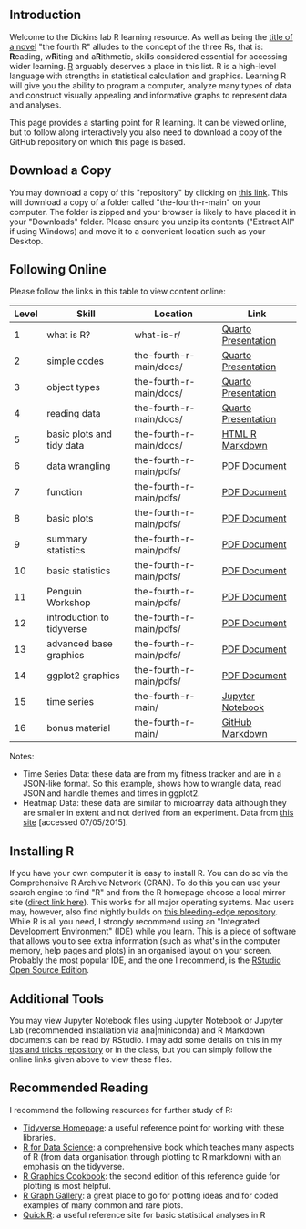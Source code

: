 ## Introduction
Welcome to the Dickins lab R learning resource. As well as being the [title of a novel](https://en.wikipedia.org/wiki/The_Fourth_%22R%22) "the fourth R" alludes to the concept of the three Rs, that is: **R**eading, w**R**iting and a**R**ithmetic, skills considered essential for accessing wider learning. [R](https://www.r-project.org) arguably deserves a place in this list. R is a high-level language with strengths in statistical calculation and graphics. Learning R will give you the ability to program a computer, analyze many types of data and construct visually appealing and informative graphs to represent data and analyses.

This page provides a starting point for R learning. It can be viewed online, but to follow along interactively you also need to download a copy of the GitHub repository on which this page is based.

## Download a Copy
You may download a copy of this "repository" by clicking on [this link](https://github.com/tethig/the-fourth-r/archive/refs/heads/main.zip). This will download a copy of a folder called "the-fourth-r-main" on your computer. The folder is zipped and your browser is likely to have placed it in your "Downloads" folder. Please ensure you unzip its contents ("Extract All" if using Windows) and move it to a convenient location such as your Desktop.

## Following Online
Please follow the links in this table to view content online:

| Level  | Skill                     | Location                | Link                                                                                   |
|--------|---------------------------|-------------------------|----------------------------------------------------------------------------------------|
| 1      | what is R?                | what-is-r/              | [Quarto Presentation](https://bendickins.net/what-is-r/)                               |
| 2      | simple codes              | the-fourth-r-main/docs/ | [Quarto Presentation](simple-codes.html)                                               |
| 3      | object types              | the-fourth-r-main/docs/ | [Quarto Presentation](object-types.html)                                               |
| 4      | reading data              | the-fourth-r-main/docs/ | [Quarto Presentation](reading-data.html)                                               |
| 5      | basic plots and tidy data | the-fourth-r-main/docs/ | [HTML R Markdown](scatter-plots.html)                                                  |
| 6      | data wrangling            | the-fourth-r-main/pdfs/ | [PDF Document](raw/main/pdfs/4-data-wrangling.pdf)                                           |
| 7      | function                  | the-fourth-r-main/pdfs/ | [PDF Document](raw/main/pdfs/5-functions.pdf)                                                |
| 8      | basic plots               | the-fourth-r-main/pdfs/ | [PDF Document](raw/main/pdfs/6-basic-plots.pdf)                                              |
| 9      | summary statistics        | the-fourth-r-main/pdfs/ | [PDF Document](raw/main/pdfs/7-summary-statistics.pdf)                                       |
| 10     | basic statistics          | the-fourth-r-main/pdfs/ | [PDF Document](raw/main/pdfs/8-basic-statistics.pdf)                                         |
| 11     | Penguin Workshop          | the-fourth-r-main/pdfs/ | [PDF Document](/blob/main/pdfs/PenguinsWorkshop.pdf)                                 |
| 12     | introduction to tidyverse | the-fourth-r-main/pdfs/ | [PDF Document](raw/main/pdfs/9-tidyverse-introduction.pdf)                                   |
| 13     | advanced base graphics    | the-fourth-r-main/pdfs/ | [PDF Document](raw/main/pdfs/10-advanced-base-graphics.pdf)                                  |
| 14     | ggplot2 graphics          | the-fourth-r-main/pdfs/ | [PDF Document](raw/main/pdfs/11-ggplot2-graphics.pdf)                                        |
| 15     | time series               | the-fourth-r-main/      | [Jupyter Notebook](https://github.com/tethig/the-fourth-r/blob/main/time-series.ipynb) |
| 16     | bonus material            | the-fourth-r-main/      | [GitHub Markdown](https://github.com/tethig/the-fourth-r/blob/main/bonus-material.md)  |

Notes:
- Time Series Data: these data are from my fitness tracker and are in a JSON-like format. So this example, shows how to wrangle data, read JSON and handle themes and times in ggplot2.
- Heatmap Data: these data are similar to microarray data although they are smaller in extent and not derived from an experiment. Data from [this site](http://www.sbeams.org/sample_data/) [accessed 07/05/2015].

## Installing R
If you have your own computer it is easy to install R. You can do so via the Comprehensive R Archive Network (CRAN). To do this you can use your search engine to find "R" and from the R homepage choose a local mirror site ([direct link here](https://cran.r-project.org/mirrors.html)). This works for all major operating systems. Mac users may, however, also find nightly builds on [this bleeding-edge repository](https://mac.r-project.org). While R is all you need, I strongly recommend using an "Integrated Development Environment" (IDE) while you learn. This is a piece of software that allows you to see extra information (such as what's in the computer memory, help pages and plots) in an organised layout on your screen. Probably the most popular IDE, and the one I recommend, is the [RStudio Open Source Edition](https://www.rstudio.com/products/rstudio/download/).

## Additional Tools
You may view Jupyter Notebook files using Jupyter Notebook or Jupyter Lab (recommended installation via ana|miniconda) and R Markdown documents can be read by RStudio. I may add some details on this in my [tips and tricks repository](https://github.com/tethig/turbo-spoon) or in the class, but you can simply follow the online links given above to view these files.

## Recommended Reading
I recommend the following resources for further study of R:
- [Tidyverse Homepage](https://www.tidyverse.org): a useful reference point for working with these libraries.
- [R for Data Science](https://r4ds.had.co.nz): a comprehensive book which teaches many aspects of R (from data organisation through plotting to R markdown) with an emphasis on the tidyverse.
- [R Graphics Cookbook](https://r-graphics.org): the second edition of this reference guide for plotting is most helpful.
- [R Graph Gallery](https://www.r-graph-gallery.com): a great place to go for plotting ideas and for coded examples of many common and rare plots.
- [Quick R](https://www.statmethods.net/): a useful reference site for basic statistical analyses in R
